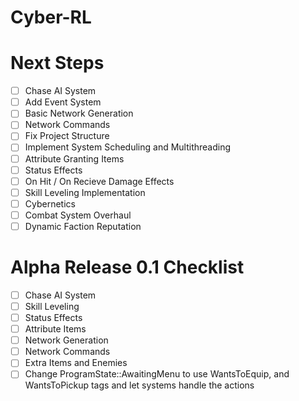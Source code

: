 # Cyber-RL

# Next Steps
- [ ] Chase AI System
- [ ] Add Event System
- [ ] Basic Network Generation
- [ ] Network Commands
- [ ] Fix Project Structure
- [ ] Implement System Scheduling and Multithreading
- [ ] Attribute Granting Items
- [ ] Status Effects
- [ ] On Hit / On Recieve Damage Effects
- [ ] Skill Leveling Implementation
- [ ] Cybernetics
- [ ] Combat System Overhaul
- [ ] Dynamic Faction Reputation

# Alpha Release 0.1 Checklist
- [ ] Chase AI System
- [ ] Skill Leveling
- [ ] Status Effects
- [ ] Attribute Items
- [ ] Network Generation
- [ ] Network Commands
- [ ] Extra Items and Enemies
- [ ] Change ProgramState::AwaitingMenu to use WantsToEquip, and WantsToPickup tags and let systems handle the actions
